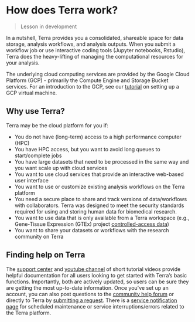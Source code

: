 # How does Terra work?

> Lesson in development

In a nutshell, Terra provides you a consolidated, shareable space for data storage, analysis workflows, and analysis outputs. When you submit a workflow job or use interactive coding tools (Jupyter notebooks, Rstudio), Terra does the heavy-lifting of managing the computational resources for your analysis.

The underlying cloud computing services are provided by the Google Cloud Platform (GCP) - primarily the Compute Engine and Storage Bucket services. For an introduction to the GCP, see our [tutorial](../Introduction-to-GCP/index.md) on setting up a GCP virtual machine.

## Why use Terra?

Terra may be the cloud platform for you if:

- You do not have (long-term) access to a high performance computer (HPC)
- You have HPC access, but you want to avoid long queues to start/complete jobs
- You have large datasets that need to be processed in the same way and you want scale up with cloud services
- You want to use cloud services that provide an interactive web-based user interface
- You want to use or customize existing analysis workflows on the Terra platform
- You need a secure place to share and track versions of data/workflows with collaborators. Terra was designed to meet the security standards required for using and storing human data for biomedical research.
- You want to use data that is only available from a Terra workspace (e.g., Gene-Tissue Expression (GTEx) project [controlled-access data](https://anvilproject.org/data?query=consortium%3DGTEx%2B%2528v8%2529))
- You want to share your datasets or workflows with the research community on Terra


## Finding help on Terra

The [support center](https://support.terra.bio/hc/en-us) and [youtube channel](https://www.youtube.com/channel/UCkXAqpR5Hk1ZmNd2-1K2l5Q/videos) of short tutorial videos provide helpful documentation for all users looking to get started with Terra’s basic functions. Importantly, both are actively updated, so users can be sure they are getting the most up-to-date information. Once you've set up an account, you can also post questions to the [community help forum](https://support.terra.bio/hc/en-us/community/topics) or directly to Terra by [submitting a request](https://support.terra.bio/hc/en-us/requests/new). There is a [service notification page](https://support.terra.bio/hc/en-us/sections/360003692231-Service-Notifications) for scheduled maintenance or service interruptions/errors related to the Terra platform.
